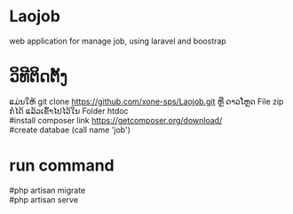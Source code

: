 # Laojob
web application for manage job, using laravel and boostrap
# ວິທີຕິດຕັ້ງ
ແມ່ນໃຫ້ git clone https://github.com/xone-sps/Laojob.git ຫຼື ດາວໂຫຼດ File zip ກໍ່ໄດ້ ແລ້ວເຂົ້າໄປໄວ້ໃນ Folder htdoc
<br />
#install composer link https://getcomposer.org/download/
<br />
 #create databae (call name 'job')
  # run command
#php artisan migrate
<br />
#php artisan serve
